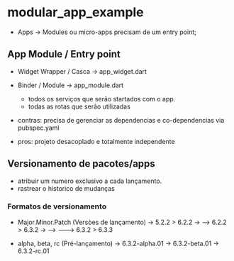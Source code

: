 # modular_app_example

- Apps -> Modules ou micro-apps precisam de um entry point;

## App Module / Entry point
- Widget Wrapper / Casca -> app_widget.dart
- Binder / Module -> app_module.dart
  - todos os serviços que serão startados com o app.
  - todas as rotas que serão utilizadas

- contras: precisa de gerenciar as dependencias e co-dependencias via pubspec.yaml
- pros: projeto desacoplado e totalmente independente

## Versionamento de pacotes/apps

- atribuir um numero exclusivo a cada lançamento.
- rastrear o historico de mudanças

### Formatos de versionamento

- Major.Minor.Patch (Versòes de lançamento)
-> 5.2.2 > 6.2.2
-> --> 6.2.2 > 6.3.2
-> --> ---> 6.3.2 > 6.3.3

- alpha, beta, rc (Pré-lançamento)
-> 6.3.2-alpha.01
-> 6.3.2-beta.01
-> 6.3.2-rc.01

